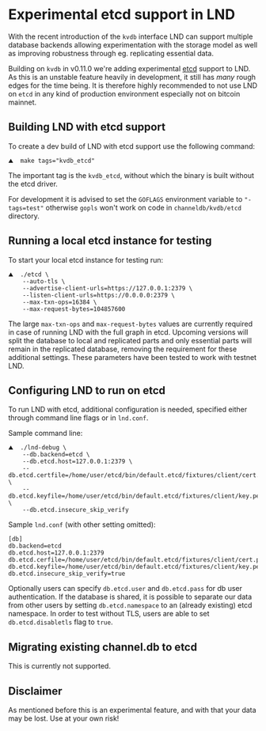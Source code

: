 # Experimental etcd support in LND

With the recent introduction of the `kvdb` interface LND can support multiple
database backends allowing experimentation with the storage model as well as
improving robustness through eg. replicating essential data.

Building on `kvdb` in v0.11.0 we're adding experimental [etcd](https://etcd.io)
support to LND. As this is an unstable feature heavily in development, it still
has *many* rough edges for the time being. It is therefore highly recommended to
not use LND on `etcd` in any kind of production environment especially not
on bitcoin mainnet.

## Building LND with etcd support

To create a dev build of LND with etcd support use the following command:

```shell
⛰  make tags="kvdb_etcd"
```

The important tag is the `kvdb_etcd`, without which the binary is built without
the etcd driver.

For development it is advised to set the `GOFLAGS` environment variable to 
`"-tags=test"` otherwise `gopls` won't work on code in `channeldb/kvdb/etcd`
directory.

## Running a local etcd instance for testing

To start your local etcd instance for testing run:

```shell
⛰  ./etcd \
    --auto-tls \
    --advertise-client-urls=https://127.0.0.1:2379 \
    --listen-client-urls=https://0.0.0.0:2379 \
    --max-txn-ops=16384 \
    --max-request-bytes=104857600
```

The large `max-txn-ops` and `max-request-bytes` values are currently required in
case of running LND with the full graph in etcd. Upcoming versions will split
the database to local and replicated parts and only essential parts will remain
in the replicated database, removing the requirement for these additional 
settings. These parameters have been tested to work with testnet LND.

## Configuring LND to run on etcd

To run LND with etcd, additional configuration is needed, specified either
through command line flags or in `lnd.conf`.

Sample command line:

```shell
⛰  ./lnd-debug \
    --db.backend=etcd \
    --db.etcd.host=127.0.0.1:2379 \
    --db.etcd.certfile=/home/user/etcd/bin/default.etcd/fixtures/client/cert.pem \
    --db.etcd.keyfile=/home/user/etcd/bin/default.etcd/fixtures/client/key.pem \
    --db.etcd.insecure_skip_verify
```

Sample `lnd.conf` (with other setting omitted):

```text
[db]
db.backend=etcd
db.etcd.host=127.0.0.1:2379
db.etcd.cerfile=/home/user/etcd/bin/default.etcd/fixtures/client/cert.pem
db.etcd.keyfile=/home/user/etcd/bin/default.etcd/fixtures/client/key.pem
db.etcd.insecure_skip_verify=true
```

Optionally users can specify `db.etcd.user` and `db.etcd.pass` for db user
authentication. If the database is shared, it is possible to separate our data
from other users by setting `db.etcd.namespace` to an (already existing) etcd
namespace. In order to test without TLS, users are able to set `db.etcd.disabletls`
flag to `true`.

## Migrating existing channel.db to etcd

This is currently not supported.

## Disclaimer

As mentioned before this is an experimental feature, and with that your data
may be lost. Use at your own risk!
